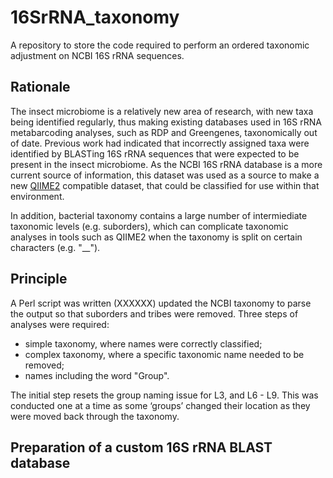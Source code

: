 # 16SrRNA_taxonomy
A repository to store the code required to perform an ordered taxonomic adjustment on NCBI 16S rRNA sequences.


## Rationale

The insect microbiome is a relatively new area of research, with new taxa being identified regularly, thus making existing databases used in 16S rRNA metabarcoding analyses, such as RDP and Greengenes, taxonomically out of date.  Previous work had indicated that incorrectly assigned taxa were identified by BLASTing 16S rRNA sequences that were expected to be present in the insect microbiome.  As the NCBI 16S rRNA database is a more current source of information, this dataset was used as a source to make a new [QIIME2](https://qiime2.org/) compatible dataset, that could be classified for use within that environment.

In addition, bacterial taxonomy contains a large number of intermiediate taxonomic levels (e.g. suborders), which can complicate taxonomic analyses in tools such as QIIME2 when the taxonomy is split on certain characters (e.g. "__").


## Principle

A Perl script was written (XXXXXX) updated the NCBI taxonomy to parse the output so that suborders and tribes were removed. Three steps of analyses were required: 
  * simple taxonomy, where names were correctly classified;
  * complex taxonomy, where a specific taxonomic name needed to be removed;
  * names including the word "Group". 
  
The initial step resets the group naming issue for L3, and L6 - L9. This was conducted one at a time as some ‘groups’ changed their location as they were moved back through the taxonomy.


## Preparation of a custom 16S rRNA BLAST database
